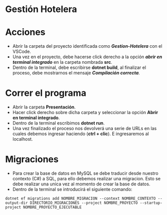 # Gestión Hotelera

# Acciones 
- Abrir la carpeta del proyecto identificada como _**Gestion-Hotelera**_ con el VSCode. 
- Una vez en el proyecto, debe hacerse click derecho a la opción _**abrir en terminal integrado**_ en la carpeta nombrada **src**. 
- Dentro de la terminal, debe escribirse **dotnet build**, al finalizar el proceso, debe mostrarnos el mensaje _**Compilación correcta**_. 

# Correr el programa
- Abrir la carpeta **Presentación**.
- Hacer click derecho sobre dicha carpeta y seleccionar la opción **Abrir en terminal integrado**. 
- Dentro de la terminal escribimos **dotnet run**. 
- Una vez finalizado el proceso nos devolverá una serie de URLs en las cuales debemos ingresar haciendo (**ctrl + clic**). E ingresaremos al localhost. 

# Migraciones 
- Para crear la base de datos en MySQL se debe traducir desde nuestro contexto (C#) a SQL, para ello debemos realizar una migracion. Esto se debe realizar una unica vez al momento de crear la base de datos.
- Dentro de la terminal se introducirá el siguiente comando: 

``` dotnet ef migrations add NOMBRE_MIGRACION --context NOMBRE_CONTEXTO --output-dir DIRECTORIO_MIGRACIONES --project NOMBRE_PROYECTO --startup-project NOMBRE_PROYECTO_EJECUTABLE ```
